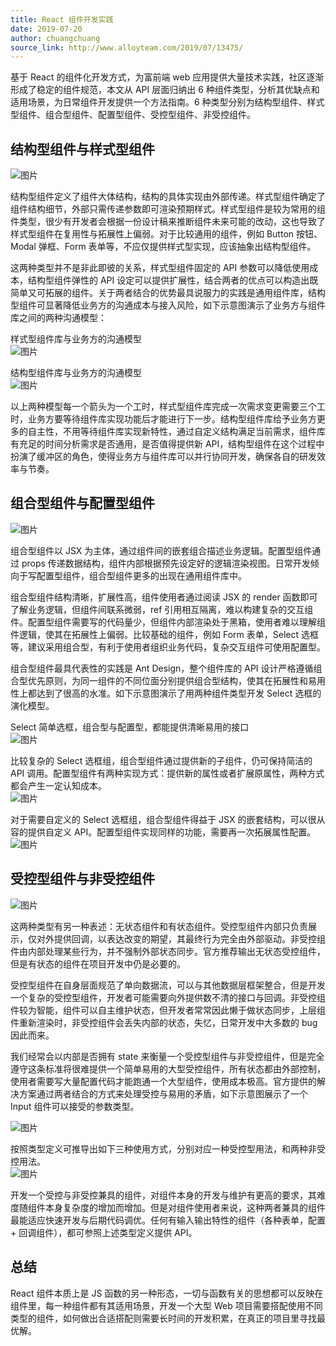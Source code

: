 ```yaml
---
title: React 组件开发实践
date: 2019-07-20
author: chuangchuang
source_link: http://www.alloyteam.com/2019/07/13475/
---
```


基于 React 的组件化开发方式，为富前端 web 应用提供大量技术实践，社区逐渐形成了稳定的组件规范，本文从 API 层面归纳出 6 种组件类型，分析其优缺点和适用场景，为日常组件开发提供一个方法指南。6 种类型分别为结构型组件、样式型组件、组合型组件、配置型组件、受控型组件、非受控组件。

## 结构型组件与样式型组件

![图片](http://www.alloyteam.com/wp-content/uploads/2019/07/1.png)

结构型组件定义了组件大体结构，结构的具体实现由外部传递。样式型组件确定了组件结构细节，外部只需传递参数即可渲染预期样式。样式型组件是较为常用的组件类型，很少有开发者会根据一份设计稿来推断组件未来可能的改动，这也导致了样式型组件在复用性与拓展性上偏弱。对于比较通用的组件，例如 Button 按钮、Modal 弹框、Form 表单等，不应仅提供样式型实现，应该抽象出结构型组件。

这两种类型并不是非此即彼的关系，样式型组件固定的 API 参数可以降低使用成本，结构型组件弹性的 API 设定可以提供扩展性，结合两者的优点可以构造出既简单又可拓展的组件。关于两者结合的优势最具说服力的实践是通用组件库，结构型组件可显著降低业务方的沟通成本与接入风险，如下示意图演示了业务方与组件库之间的两种沟通模型：

样式型组件库与业务方的沟通模型  
![图片](http://www.alloyteam.com/wp-content/uploads/2019/07/2.png)

结构型组件库与业务方的沟通模型  
![图片](http://www.alloyteam.com/wp-content/uploads/2019/07/3.png)

以上两种模型每一个箭头为一个工时，样式型组件库完成一次需求变更需要三个工时，业务方要等待组件库实现功能后才能进行下一步。结构型组件库给予业务方更多的自主性，不用等待组件库实现新特性，通过自定义结构满足当前需求，组件库有充足的时间分析需求是否通用，是否值得提供新 API，结构型组件在这个过程中扮演了缓冲区的角色，使得业务方与组件库可以并行协同开发，确保各自的研发效率与节奏。

## 组合型组件与配置型组件

![图片](http://www.alloyteam.com/wp-content/uploads/2019/07/4.png)

组合型组件以 JSX 为主体，通过组件间的嵌套组合描述业务逻辑。配置型组件通过 props 传递数据结构，组件内部根据预先设定好的逻辑渲染视图。日常开发倾向于写配置型组件，组合型组件更多的出现在通用组件库中。

组合型组件结构清晰，扩展性高，组件使用者通过阅读 JSX 的 render 函数即可了解业务逻辑，但组件间联系微弱，ref 引用相互隔离，难以构建复杂的交互组件。配置型组件需要写的代码量少，但组件内部渲染处于黑箱，使用者难以理解组件逻辑，使其在拓展性上偏弱。比较基础的组件，例如 Form 表单，Select 选框等，建议采用组合型，有利于使用者组织业务代码，复杂交互组件可使用配置型。

组合型组件最具代表性的实践是 Ant Design，整个组件库的 API 设计严格遵循组合型优先原则，为同一组件的不同位面分别提供组合型结构，使其在拓展性和易用性上都达到了很高的水准。如下示意图演示了用两种组件类型开发 Select 选框的演化模型。

Select 简单选框，组合型与配置型，都能提供清晰易用的接口  
![图片](http://www.alloyteam.com/wp-content/uploads/2019/07/5.png)

比较复杂的 Select 选框组，组合型组件通过提供新的子组件，仍可保持简洁的 API 调用。配置型组件有两种实现方式：提供新的属性或者扩展原属性，两种方式都会产生一定认知成本。  
![图片](http://www.alloyteam.com/wp-content/uploads/2019/07/6.png)

对于需要自定义的 Select 选框组，组合型组件得益于 JSX 的嵌套结构，可以很从容的提供自定义 API。配置型组件实现同样的功能，需要再一次拓展属性配置。  
![图片](http://www.alloyteam.com/wp-content/uploads/2019/07/7.png)

## 受控型组件与非受控组件

![图片](http://www.alloyteam.com/wp-content/uploads/2019/07/8.png)

这两种类型有另一种表述：无状态组件和有状态组件。受控型组件内部只负责展示，仅对外提供回调，以表达改变的期望，其最终行为完全由外部驱动。非受控组件由内部处理某些行为，并不强制外部状态同步。官方推荐输出无状态受控组件，但是有状态的组件在项目开发中仍是必要的。

受控型组件在自身层面规范了单向数据流，可以与其他数据层框架整合，但是开发一个复杂的受控型组件，开发者可能需要向外提供数不清的接口与回调。非受控组件较为智能，组件可以自主维护状态，但开发者常常因此懒于做状态同步，上层组件重新渲染时，非受控组件会丢失内部的状态，失忆，日常开发中大多数的 bug 因此而来。

我们经常会以内部是否拥有 state 来衡量一个受控型组件与非受控组件，但是完全遵守这条标准将很难提供一个简单易用的大型受控组件，所有状态都由外部控制，使用者需要写大量配置代码才能跑通一个大型组件，使用成本极高。官方提供的解决方案通过两者结合的方式来处理受控与易用的矛盾，如下示意图展示了一个 Input 组件可以接受的参数类型。

![图片](http://www.alloyteam.com/wp-content/uploads/2019/07/9.png)

按照类型定义可推导出如下三种使用方式，分别对应一种受控型用法，和两种非受控用法。  
![图片](http://www.alloyteam.com/wp-content/uploads/2019/07/10.png)

开发一个受控与非受控兼具的组件，对组件本身的开发与维护有更高的要求，其难度随组件本身复杂度的增加而增加。但是对组件使用者来说，这种两者兼具的组件最能适应快速开发与后期代码调优。任何有输入输出特性的组件（各种表单，配置 + 回调组件），都可参照上述类型定义提供 API。

## 总结

React 组件本质上是 JS 函数的另一种形态，一切与函数有关的思想都可以反映在组件里，每一种组件都有其适用场景，开发一个大型 Web 项目需要搭配使用不同类型的组件，如何做出合适搭配则需要长时间的开发积累，在真正的项目里寻找最优解。